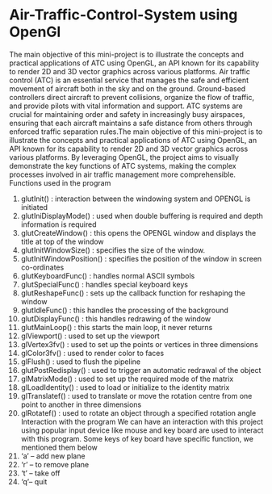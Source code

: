 # Air-Traffic-Control-System using OpenGl
The main objective of this mini-project is to illustrate the concepts and practical applications of ATC using OpenGL, an API known for its capability to render 2D and 3D vector graphics across various platforms. 
Air traffic control (ATC) is an essential service that manages the safe and efficient movement of aircraft both in the sky and on the ground. Ground-based controllers direct aircraft to prevent collisions, organize the flow of traffic, and provide pilots with vital information and support. ATC systems are crucial for maintaining order and safety in increasingly busy airspaces, ensuring that each aircraft maintains a safe distance from others through enforced traffic separation rules.The main objective of this mini-project is to illustrate the concepts and practical applications of ATC using OpenGL, an API known for its capability to render 2D and 3D vector graphics across various platforms. By leveraging OpenGL, the project aims to visually demonstrate the key functions of ATC systems, making the complex processes involved in air traffic management more comprehensible.
Functions used in the program
1.	glutInit() : interaction between the windowing system and OPENGL is initiated
2.	glutIniDisplayMode() : used when double buffering is required and depth information is required
3.	glutCreateWindow() : this opens the OPENGL window and displays the title at top of the window
4.	 glutInitWindowSize() : specifies the size of the window.
5.	glutInitWindowPosition() : specifies the position of the window in screen co-ordinates
6.	 glutKeyboardFunc() : handles normal ASCII symbols
7.	 glutSpecialFunc() : handles special keyboard keys
8.	 glutReshapeFunc() : sets up the callback function for reshaping the window
9.	 glutIdleFunc() : this handles the processing of the background
10.	 glutDisplayFunc() : this handles redrawing of the window
11.	 glutMainLoop() : this starts the main loop, it never returns
12.	 glViewport() : used to set up the viewport
13.	 glVertex3fv() : used to set up the points or vertices in three dimensions
14.	 glColor3fv() : used to render color to faces
15.	 glFlush() : used to flush the pipeline
16.	 glutPostRedisplay() : used to trigger an automatic redrawal of the object
17.	 glMatrixMode() : used to set up the required mode of the matrix
18.	 glLoadIdentity() : used to load or initialize to the identity matrix
19.	 glTranslatef() : used to translate or move the rotation centre from one point to another in three dimensions
20.	 glRotatef() : used to rotate an object through a specified rotation angle
Interaction with the program
We can have an interaction with this project using popular input device like mouse and key board are used to interact with this program. Some keys of key board have specific function, we mentioned them below
1.	‘a’ – add new plane 
2.	‘r’ – to remove plane
3.	‘t’ – take off
4.	 ‘q’– quit
